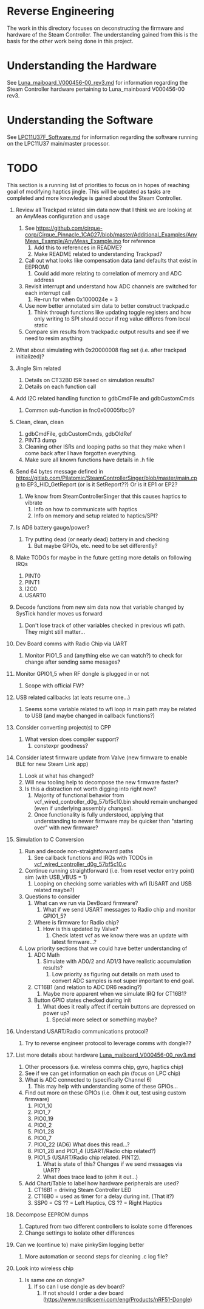# Reverse Engineering

The work in this directory focuses on deconstructing the firmware and hardware
 of the Steam Controller. The understanding gained from this is the basis for
 the other work being done in this project. 


# Understanding the Hardware

See [Luna_maiboard_V000456-00_rev3.md](./Luna_maiboard_V000456-00_rev3.md) 
 for information regarding the Steam Controller hardware pertaining to 
 Luna_mainboard V000456-00 rev3.


# Understanding the Software

See [LPC11U37F_Software.md](./LPC11U37F_Software.md) for information regarding
 the software running on the LPC11U37 main/master processor.


# TODO

This section is a running list of priorities to focus on in hopes of reaching
 goal of modifying haptics jingle. This will be updated as tasks are completed
 and more knowledge is gained about the Steam Controller.

1. Review all Trackpad related sim data now that I think we are looking at an AnyMeas configuration and usage
    1. See https://github.com/cirque-corp/Cirque_Pinnacle_1CA027/blob/master/Additional_Examples/AnyMeas_Example/AnyMeas_Example.ino for reference
        1. Add this to references in README?
        1. Make README related to understanding Trackpad?
    1. Call out what looks like compensation data (and defaults that exist in EEPROM)
        1. Could add more relating to correlation of memory and ADC address
    1. Revisit interrupt and understand how ADC channels are switched for each interrupt call
        1. Re-run for when 0x1000024e = 3
    1. Use now better annotated sim data to better construct trackpad.c
        1. Think through functions like updating toggle registers and how only writing to SPI should occur if reg value differes from local static
    1. Compare sim results from trackpad.c output results and see if we need to resim anything

1. What about simulating with 0x20000008 flag set (i.e. after trackpad initialized)?

1. Jingle Sim related
    1. Details on CT32B0 ISR based on simulation results?
    1. Details on each function call
1. Add I2C related handling function to gdbCmdFile and gdbCustomCmds
    1. Common sub-function in fnc0x00005fbc()?
1. Clean, clean, clean
    1. gdbCmdFile, gdbCustomCmds, gdbOldRef
    1. PINT3 dump
    1. Cleaning other ISRs and looping paths so that they make when I come back after I have forgotten everything.
    1. Make sure all known functions have details in .h file

1. Send 64 bytes message defined in https://gitlab.com/Pilatomic/SteamControllerSinger/blob/master/main.cpp to EP3_HID_GetReport (or is it SetReport??) Or is it EP1 or EP2?
    1. We know from SteamControllerSinger that this causes haptics to vibrate
        1. Info on how to communicate with haptics
        1. Info on memory and setup related to haptics/SPI?
1. Is AD6 battery gauge/power?
    1. Try putting dead (or nearly dead) battery in and checking
        1. But maybe GPIOs, etc. need to be set differently?

1. Make TODOs for maybe in the future getting more details on following IRQs
    1. PINT0
    1. PINT1
    1. I2C0
    1. USART0 
1. Decode functions from new sim data now that variable changed by SysTick handler moves us forward
    1. Don't lose track of other variables checked in previous wfi path. They might still matter...
1. Dev Board comms with Radio Chip via UART
    1. Monitor PIO1_5 and (anything else we can watch?) to check for change after sending same mesages?
1. Monitor GPIO1_5 when RF dongle is plugged in or not
    1. Scope with official FW?
1. USB related callbacks (at leats resume one...)
    1. Seems some variable related to wfi loop in main path may be related to USB (and maybe changed in callback functions?)

1. Consider converting project(s) to CPP
    1. What version does compiler support?
        1. constexpr goodness?
1. Consider latest firmware update from Valve (new firmware to enable BLE for new Steam Link app)
    1. Look at what has changed?
    1. Will new tooling help to decompose the new firmware faster?
    1. Is this a distraction not worth digging into right now?
        1. Majority of functional behavior from vcf_wired_controller_d0g_57bf5c10.bin should remain unchanged (even if underlying assembly changes). 
        1. Once functionality is fully understood, applying that understanding to newer firmware may be quicker than "starting over" with new firmware?
1. Simulation to C Conversion
    1. Run and decode non-straightforward paths
        1. See callback functions and IRQs with TODOs in [vcf_wired_controller_d0g_57bf5c10.c](./vcf_wired_controller_d0g_57bf5c10)
    1. Continue running straightforward (i.e. from reset vector entry point) sim (with USB_VBUS = 1)
        1. Looping on checking some variables with wfi (USART and USB related maybe?)
    1. Questions to consider
        1. What can we run via DevBoard firmware?
            1. What if we send USART messages to Radio chip and monitor GPIO1_5?
        1. Where is firmware for Radio chip?
            1. How is this updated by Valve?
                1. Check latest vcf as we know there was an update with latest firmware...?
    1. Low priority sections that we could have better understanding of
        1. ADC Math
            1. Simulate with AD0/2 and AD1/3 have realistic accumulation results?
                1. Low priority as figuring out details on math used to convert ADC samples is not super important to end goal.
        1. CT16B1 (and relation to ADC DR6 reading?)
            1. Maybe more apparent when we simulate IRQ for CT16B1?
        1. Button GPIO states checked during init
            1. What does it really affect if certain buttons are depressed on power up? 
                1. Special more select or something maybe?
1. Understand USART/Radio communications protocol?
    1. Try to reverse engineer protocol to leverage comms with dongle??
1. List more details about hardware [Luna_maiboard_V000456-00_rev3.md](./Luna_maiboard_V000456-00_rev3.md)
    1. Other processors (i.e. wireless comms chip, gyro, haptics chip)
    1. See if we can get information on each pin (focus on LPC chip)
    1. What is ADC connected to (specifically Channel 6)
        1. This may help with understanding some of these GPIOs...
    1. Find out more on these GPIOs (i.e. Ohm it out, test using custom firmware)
        1. PIO1_10
        1. PIO1_7 
        1. PIO0_19 
        1. PIO0_2
        1. PIO1_28
        1. PIO0_7
        1. PIO0_22 (AD6) What does this read...?
        1. PIO1_28 and PIO1_4 (USART/Radio chip related?)
        1. PIO1_5 (USART/Radio chip related. PINT2).
            1. What is state of this? Changes if we send messages via UART?
            1. What does trace lead to (ohm it out...)
    1. Add Chart/Table to label how hardware peripherals are used?
        1. CT16B1 = driving Steam Controller LED
        1. CT16B0 = used as timer for a delay during init. (That it?)
        1. SSP0 = CS ?? = Left Haptics, CS ?? = Right Haptics 
1. Decompose EEPROM dumps
    1. Captured from two different controllers to isolate some differences
    1. Change settings to isolate other differences
1. Can we (continue to) make pinkySim logging better 
    1. More automation or second steps for cleaning .c log file?
1. Look into wireless chip
    1. Is same one on dongle?
        1. If so can I use dongle as dev board?
            1. If not should I order a dev board (https://www.nordicsemi.com/eng/Products/nRF51-Dongle)
